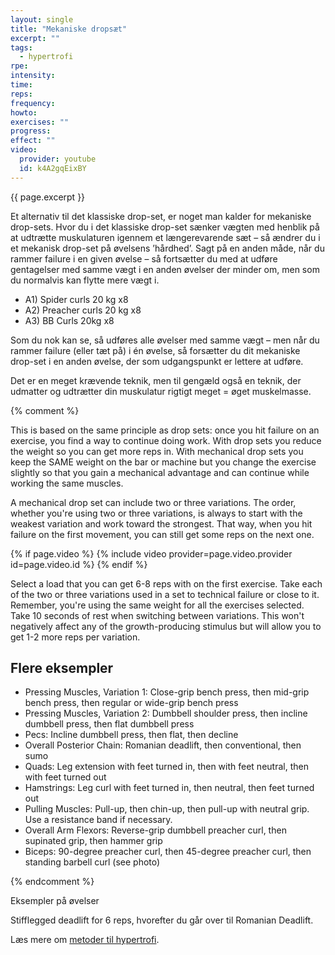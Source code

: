 ```yaml
---
layout: single
title: "Mekaniske dropsæt"
excerpt: ""
tags:
  - hypertrofi
rpe: 
intensity: 
time: 
reps: 
frequency: 
howto:
exercises: ""
progress:
effect: ""
video:
  provider: youtube
  id: k4A2gqEixBY
---
```


{{ page.excerpt }}

Et alternativ til det klassiske drop-set, er noget man kalder for mekaniske drop-sets. Hvor du i det klassiske drop-set sænker vægten med henblik på at udtrætte muskulaturen igennem et længerevarende sæt – så ændrer du i et mekanisk drop-set på øvelsens ’hårdhed’. Sagt på en anden måde, når du rammer failure i en given øvelse – så fortsætter du med at udføre gentagelser med samme vægt i en anden øvelser der minder om, men som du normalvis kan flytte mere vægt i.

- A1) Spider curls 20 kg x8
- A2) Preacher curls 20 kg x8
- A3) BB Curls 20kg x8

Som du nok kan se, så udføres alle øvelser med samme vægt – men når du rammer failure (eller tæt på) i én øvelse, så forsætter du dit mekaniske drop-set i en anden øvelse, der som udgangspunkt er lettere at udføre.

Det er en meget krævende teknik, men til gengæld også en teknik, der udmatter og udtrætter din muskulatur rigtigt meget = øget muskelmasse.


{% comment %}


This is based on the same principle as drop sets: once you hit failure on an exercise, you find a way to continue doing work. With drop sets you reduce the weight so you can get more reps in. With mechanical drop sets you keep the SAME weight on the bar or machine but you change the exercise slightly so that you gain a mechanical advantage and can continue while working the same muscles.

A mechanical drop set can include two or three variations. The order, whether you're using two or three variations, is always to start with the weakest variation and work toward the strongest. That way, when you hit failure on the first movement, you can still get some reps on the next one.

{% if page.video %}
  {% include video provider=page.video.provider id=page.video.id %}
{% endif %}

Select a load that you can get 6-8 reps with on the first exercise. Take each of the two or three variations used in a set to technical failure or close to it. Remember, you're using the same weight for all the exercises selected. Take 10 seconds of rest when switching between variations. This won't negatively affect any of the growth-producing stimulus but will allow you to get 1-2 more reps per variation.

## Flere eksempler 

- Pressing Muscles, Variation 1: Close-grip bench press, then mid-grip bench press, then regular or wide-grip bench press
- Pressing Muscles, Variation 2: Dumbbell shoulder press, then incline dumbbell press, then flat dumbbell press
- Pecs: Incline dumbbell press, then flat, then decline
- Overall Posterior Chain: Romanian deadlift, then conventional, then sumo
- Quads: Leg extension with feet turned in, then with feet neutral, then with feet turned out
- Hamstrings: Leg curl with feet turned in, then neutral, then feet turned out
- Pulling Muscles: Pull-up, then chin-up, then pull-up with neutral grip. Use a resistance band if necessary.
- Overall Arm Flexors: Reverse-grip dumbbell preacher curl, then supinated grip, then hammer grip
- Biceps: 90-degree preacher curl, then 45-degree preacher curl, then standing barbell curl (see photo)


{% endcomment %}

Eksempler på øvelser

Stifflegged deadlift for 6 reps, hvorefter du går over til Romanian Deadlift.

Læs mere om [metoder til hypertrofi](/hypertrofi-metoder/).
